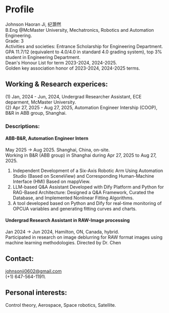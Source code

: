 # Profile
Johnson Haoran Ji, 纪灏然\
B.Eng @McMaster University, Mechatronics, Robotics and Automation Engineering.\
Grade: 3\
Activities and societies: Entrance Scholarship for Engineering Department.\
GPA 11.7/12 (equivalent to 4.0/4.0 in standard 4.0 grading system), top 3% student in Engineering Department.\
Dean's Honour List for term 2023-2024, 2024-2025.\
Golden key association honor of 2023-2024, 2024-2025 terms.

## Working & Research experices:
(1) Jan, 2024 - Jun, 2024, Undergrad Researcher Assistant, ECE deparment, McMaster University.\
(2) Apr 27, 2025 - Aug 27, 2025, Automation Engineer Intership (COOP), B&R in ABB group, Shanghai.
### Descriptions:
#### ABB-B&R, Automation Engineer Intern
May 2025 -> Aug 2025. Shanghai, China, on-site.\
Working in B&R (ABB group) in Shanghai during Apr 27, 2025 to Aug 27, 2025.
1. Independent Development of a Six-Axis Robotic Arm Using Automation Studio (Based on SceneView) and Corresponding Human-Machine Interface (HMI) Based on mappView.
2. LLM-based Q&A Assistant Developed with Dify Platform and Python for RAG-Based Architecture: Designed a Q&A Framework, Curated the Database, and Implemented Nonlinear Fitting Algorithms.
3. A tool developed based on Python and Dify for real-time monitoring of OPCUA variables and generating fitting curves and charts.

#### Undergrad Research Assistant in RAW-Image processing
Jan 2024 -> Jun 2024, Hamilton, ON, Canada, hybrid.\
Participated in research on image deblurring for RAW format images using machine learning methodologies. Directed by Dr. Chen

## Contact:
johnsonji0602@gmail.com\
(+1) 647-564-1191\

## Personal interests:
Control theory, Aerospace, Space robotics, Satellite.
